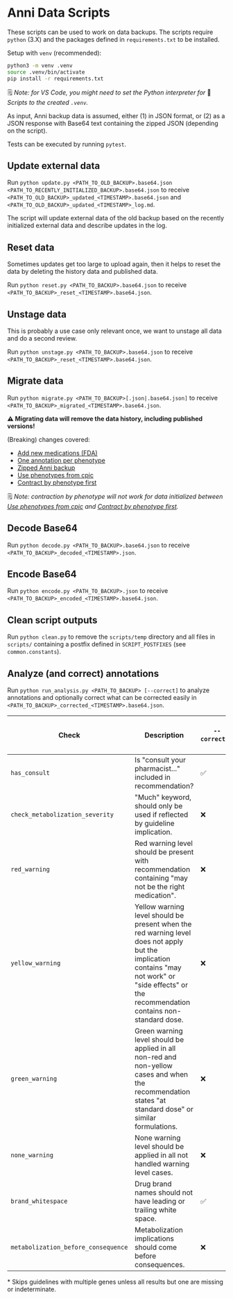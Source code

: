 # Anni Data Scripts

These scripts can be used to work on data backups.
The scripts require `python` (3.X) and the packages defined in
`requirements.txt` to be installed.

Setup with `venv` (recommended):

```bash
python3 -m venv .venv
source .venv/bin/activate
pip install -r requirements.txt
```

🗒️ _Note: for VS Code, you might need to set the Python interpreter for_
📜 _Scripts to the created `.venv`._

As input, Anni backup data is assumed, either (1) in JSON format, or (2) as a
JSON response with Base64 text containing the zipped JSON (depending on the
script).

Tests can be executed by running `pytest`.

## Update external data

Run `python update.py <PATH_TO_OLD_BACKUP>.base64.json
<PATH_TO_RECENTLY_INITIALIZED_BACKUP>.base64.json` to receive
`<PATH_TO_OLD_BACKUP>_updated_<TIMESTAMP>.base64.json` and
`<PATH_TO_OLD_BACKUP>_updated_<TIMESTAMP>_log.md`.

The script will update external data of the old backup based on the recently
initialized external data and describe updates in the log.

## Reset data

Sometimes updates get too large to upload again, then it helps to reset the data
by deleting the history data and published data.

Run `python reset.py <PATH_TO_BACKUP>.base64.json` to receive
`<PATH_TO_BACKUP>_reset_<TIMESTAMP>.base64.json`.

## Unstage data

This is probably a use case only relevant once, we want to unstage all data and
do a second review.

Run `python unstage.py <PATH_TO_BACKUP>.base64.json` to receive
`<PATH_TO_BACKUP>_reset_<TIMESTAMP>.base64.json`.

## Migrate data

Run `python migrate.py <PATH_TO_BACKUP>[.json|.base64.json]` to receive
`<PATH_TO_BACKUP>_migrated_<TIMESTAMP>.base64.json`.

**⚠️ Migrating data will remove the data history, including
published versions!**

(Breaking) changes covered:

* [Add new medications (FDA)](https://github.com/hpi-dhc/PharMe/pull/582)
* [One annotation per phenotype](https://github.com/hpi-dhc/PharMe/pull/597)
* [Zipped Anni backup](https://github.com/hpi-dhc/PharMe/pull/599)
* [Use phenotypes from cpic](https://github.com/hpi-dhc/PharMe/pull/602)
* [Contract by phenotype first](https://github.com/hpi-dhc/PharMe/pull/604)

🗒️ _Note: contraction by phenotype will not work for data initialized between
[Use phenotypes from cpic](https://github.com/hpi-dhc/PharMe/pull/602) and
[Contract by phenotype first](https://github.com/hpi-dhc/PharMe/pull/604)._

## Decode Base64

Run `python decode.py <PATH_TO_BACKUP>.base64.json` to receive
`<PATH_TO_BACKUP>_decoded_<TIMESTAMP>.json`.

## Encode Base64

Run `python encode.py <PATH_TO_BACKUP>.json` to receive
`<PATH_TO_BACKUP>_encoded_<TIMESTAMP>.base64.json`.

## Clean script outputs

Run `python clean.py` to remove the `scripts/temp` directory and all files in
`scripts/` containing a postfix defined in `SCRIPT_POSTFIXES` (see
`common.constants`).

## Analyze (and correct) annotations

Run `python run_analysis.py <PATH_TO_BACKUP> [--correct]` to analyze annotations
and optionally correct what can be corrected easily in
`<PATH_TO_BACKUP>_corrected_<TIMESTAMP>.base64.json`.

| Check | Description | `--correct`ed | Only for single-gene results* |
| ----- | ----------- | ------------- | ----------------------------- |
| `has_consult` | Is "consult your pharmacist..." included in recommendation? | ✅ | ❌ |
| `check_metabolization_severity` | "Much" keyword, should only be used if reflected by guideline implication. | ❌ | ✅ |
| `red_warning` | Red warning level should be present with recommendation containing "may not be the right medication". | ❌ | ❌ |
| `yellow_warning` | Yellow warning level should be present when the red warning level does not apply but the implication contains "may not work" or "side effects" or the recommendation contains non-standard dose. | ❌ | ❌ |
| `green_warning` | Green warning level should be applied in all non-red and non-yellow cases and when the recommendation states "at standard dose" or similar formulations. | ❌ | ❌ |
| `none_warning` | None warning level should be applied in all not handled warning level cases. | ❌ | ❌ |
| `brand_whitespace` | Drug brand names should not have leading or trailing white space. | ✅ | ❌ |
| `metabolization_before_consequence` | Metabolization implications should come before consequences. | ❌ | ❌ |

\* Skips guidelines with multiple genes unless all results but one are missing
or indeterminate.

